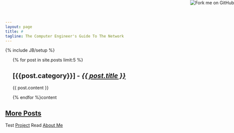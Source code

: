 ```yaml
---
layout: page
title: #
tagline: The Computer Engineer's Guide To The Network
---
```

{% include JB/setup %}
<a href="https://github.com/you"><img style="position: absolute; top: 0; right: 0; border: 0;" src="https://s3.amazonaws.com/github/ribbons/forkme_right_gray_6d6d6d.png" alt="Fork me on GitHub"></a>
<ul class="posts">
{% for post in site.posts limit:5 %}
<article>
<h2>[{{post.category}}] - <em><a href="{{ BASE_PATH }}{{ post.url }}">{{ post.title }}</a></em></h2>
<p>{{ post.content }}</p>
</article>
{% endfor %}content</ul>

<h2><a href="archive.html">More Posts</a></h2>

Test [Project](http://pasqualedagostino.github.io/tds/index.html)
Read [About Me](http://pasqualedagostino.github.io/intro/2013/06/22/about-me/)
